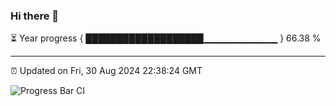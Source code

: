 ### Hi there 👋

⏳ Year progress { ███████████████████▁▁▁▁▁▁▁▁▁▁▁ } 66.38 %

---

⏰ Updated on Fri, 30 Aug 2024 22:38:24 GMT

![Progress Bar CI](https://github.com/IshwaranRudhara/GIT-ACTION/workflows/Progress%20Bar%20CI/badge.svg)
